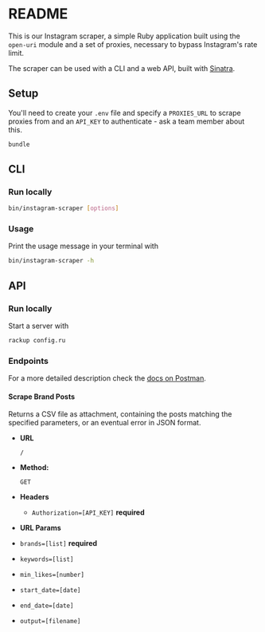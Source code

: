 # README

This is our Instagram scraper, a simple Ruby application built using the `open-uri` module and a set of proxies, necessary to bypass Instagram's rate limit.

The scraper can be used with a CLI and a web API, built with [Sinatra](http://sinatrarb.com/).

## Setup

You'll need to create your `.env` file and specify a `PROXIES_URL` to scrape proxies from and an `API_KEY` to authenticate - ask a team member about this.

```sh
bundle
```

## CLI

### Run locally

```sh
bin/instagram-scraper [options]
```

### Usage

Print the usage message in your terminal with

```sh
bin/instagram-scraper -h
```

## API

### Run locally

Start a server with

```sh
rackup config.ru
```

### Endpoints

For a more detailed description check the [docs on Postman](https://documenter.getpostman.com/view/8797404/SVtVSnfz?version=latest).

#### Scrape Brand Posts

Returns a CSV file as attachment, containing the posts matching the specified parameters, or an eventual error in JSON format.

* **URL**

  `/`

* **Method:**

  `GET`

* **Headers**

  * `Authorization=[API_KEY]` **required**

*  **URL Params**

  * `brands=[list]` **required**
  * `keywords=[list]`
  * `min_likes=[number]`
  * `start_date=[date]`
  * `end_date=[date]`
  * `output=[filename]`
